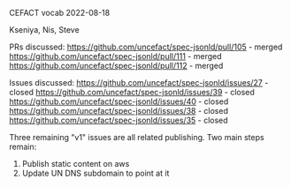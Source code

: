 
CEFACT vocab 2022-08-18

Kseniya, Nis, Steve

PRs discussed: 
https://github.com/uncefact/spec-jsonld/pull/105 - merged
https://github.com/uncefact/spec-jsonld/pull/111 - merged
https://github.com/uncefact/spec-jsonld/pull/112 - merged

Issues discussed:
https://github.com/uncefact/spec-jsonld/issues/27 - closed
https://github.com/uncefact/spec-jsonld/issues/39 - closed
https://github.com/uncefact/spec-jsonld/issues/40 - closed
https://github.com/uncefact/spec-jsonld/issues/38 - closed
https://github.com/uncefact/spec-jsonld/issues/35 - closed

Three remaining "v1" issues are all related publishing. 
Two main steps remain: 
1. Publish static content on aws
2. Update UN DNS subdomain to point at it
